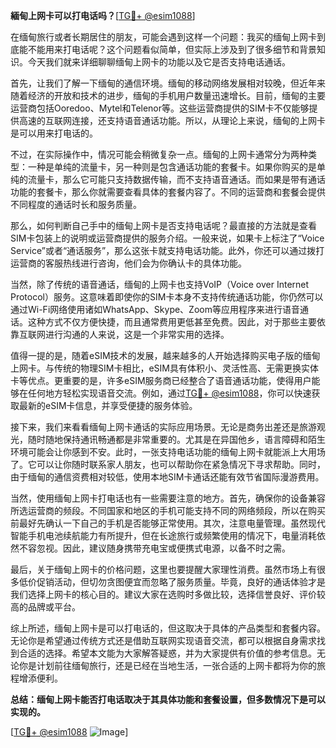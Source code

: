 **緬甸上网卡可以打电话吗？**[[TG💪+ @esim1088](https://t.me/s/esim1088)]

在缅甸旅行或者长期居住的朋友，可能会遇到这样一个问题：我买的缅甸上网卡到底能不能用来打电话呢？这个问题看似简单，但实际上涉及到了很多细节和背景知识。今天我们就来详细聊聊缅甸上网卡的功能以及它是否支持电话通话。

首先，让我们了解一下缅甸的通信环境。缅甸的移动网络发展相对较晚，但近年来随着经济的开放和技术的进步，缅甸的手机用户数量迅速增长。目前，缅甸的主要运营商包括Ooredoo、Mytel和Telenor等。这些运营商提供的SIM卡不仅能够提供高速的互联网连接，还支持语音通话功能。所以，从理论上来说，缅甸的上网卡是可以用来打电话的。

不过，在实际操作中，情况可能会稍微复杂一点。缅甸的上网卡通常分为两种类型：一种是单纯的流量卡，另一种则是包含通话功能的套餐卡。如果你购买的是单纯的流量卡，那么它可能只支持数据传输，而不支持语音通话。而如果是带有通话功能的套餐卡，那么你就需要查看具体的套餐内容了。不同的运营商和套餐会提供不同程度的通话时长和服务质量。

那么，如何判断自己手中的缅甸上网卡是否支持电话呢？最直接的方法就是查看SIM卡包装上的说明或运营商提供的服务介绍。一般来说，如果卡上标注了“Voice Service”或者“通话服务”，那么这张卡就支持电话功能。此外，你还可以通过拨打运营商的客服热线进行咨询，他们会为你确认卡的具体功能。

当然，除了传统的语音通话，缅甸的上网卡也支持VoIP（Voice over Internet Protocol）服务。这意味着即使你的SIM卡本身不支持传统通话功能，你仍然可以通过Wi-Fi网络使用诸如WhatsApp、Skype、Zoom等应用程序来进行语音通话。这种方式不仅方便快捷，而且通常费用更低甚至免费。因此，对于那些主要依靠互联网进行沟通的人来说，这是一个非常实用的选择。

值得一提的是，随着eSIM技术的发展，越来越多的人开始选择购买电子版的缅甸上网卡。与传统的物理SIM卡相比，eSIM具有体积小、灵活性高、无需更换实体卡等优点。更重要的是，许多eSIM服务商已经整合了语音通话功能，使得用户能够在任何地方轻松实现语音交流。例如，通过[TG💪+ @esim1088](https://t.me/s/esim1088)，你可以快速获取最新的eSIM卡信息，并享受便捷的服务体验。

接下来，我们来看看缅甸上网卡通话的实际应用场景。无论是商务出差还是旅游观光，随时随地保持通讯畅通都是非常重要的。尤其是在异国他乡，语言障碍和陌生环境可能会让你感到不安。此时，一张支持电话功能的缅甸上网卡就能派上大用场了。它可以让你随时联系家人朋友，也可以帮助你在紧急情况下寻求帮助。同时，由于缅甸的通信资费相对较低，使用本地SIM卡通话还能有效节省国际漫游费用。

当然，使用缅甸上网卡打电话也有一些需要注意的地方。首先，确保你的设备兼容所选运营商的频段。不同国家和地区的手机可能支持不同的网络频段，所以在购买前最好先确认一下自己的手机是否能够正常使用。其次，注意电量管理。虽然现代智能手机电池续航能力有所提升，但在长途旅行或频繁使用的情况下，电量消耗依然不容忽视。因此，建议随身携带充电宝或便携式电源，以备不时之需。

最后，关于缅甸上网卡的价格问题，这里也要提醒大家理性消费。虽然市场上有很多低价促销活动，但切勿贪图便宜而忽略了服务质量。毕竟，良好的通话体验才是我们选择上网卡的核心目的。建议大家在选购时多做比较，选择信誉良好、评价较高的品牌或平台。

综上所述，缅甸上网卡是可以打电话的，但这取决于具体的产品类型和套餐内容。无论你是希望通过传统方式还是借助互联网实现语音交流，都可以根据自身需求找到合适的选择。希望本文能为大家解答疑惑，并为大家提供有价值的参考信息。无论你是计划前往缅甸旅行，还是已经在当地生活，一张合适的上网卡都将为你的旅程增添便利。

**总结：缅甸上网卡能否打电话取决于其具体功能和套餐设置，但多数情况下是可以实现的。**

[[TG💪+ @esim1088](https://t.me/s/esim1088) ![Image](https://i.postimg.cc/4NQfJmqS/Snipaste-2025-05-13-00-14-12.png)]